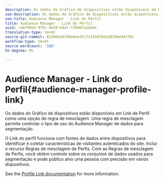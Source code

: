 ```yaml
---
description: Os dados do Gráfico de dispositivos estão disponíveis em Link de Perfil como uma opção de regra de mesclagem. Uma regra de mesclagem permite controlar o tipo de uso do Audience Manager de dados para segmentação.
seo-description: Os dados do Gráfico de dispositivos estão disponíveis em Link de Perfil como uma opção de regra de mesclagem. Uma regra de mesclagem permite controlar o tipo de uso do Audience Manager de dados para segmentação.
seo-title: Audience Manager - Link do Perfil
title: Audience Manager - Link do Perfil
uuid: cebf40e5-9f0c-4e59-b4a7-73696fa2dadc
translation-type: tm+mt
source-git-commit: 822882d4f9bb9eed7cf116597b62d07bbe94376c
workflow-type: tm+mt
source-wordcount: '160'
ht-degree: 0%

---
```



# Audience Manager - Link do Perfil{#audience-manager-profile-link}

Os dados do Gráfico de dispositivos estão disponíveis em Link de Perfil como uma opção de regra de mesclagem. Uma regra de mesclagem permite controlar o tipo de uso do Audience Manager de dados para segmentação.

O Link do perfil funciona com fontes de dados entre dispositivos para identificar e coletar características de visitantes autenticados do site. Inclui o recurso Regras de mesclagem de Perfis. Com as Regras de mesclagem de Perfis, você obtém controle sobre os conjuntos de dados usados para segmentação e pode público alvo uma pessoa com precisão em vários dispositivos.

See the [Profile Link documentation](https://docs.adobe.com/content/help/en/audience-manager/user-guide/features/profile-merge-rules/merge-rules-overview.html) for more information.
